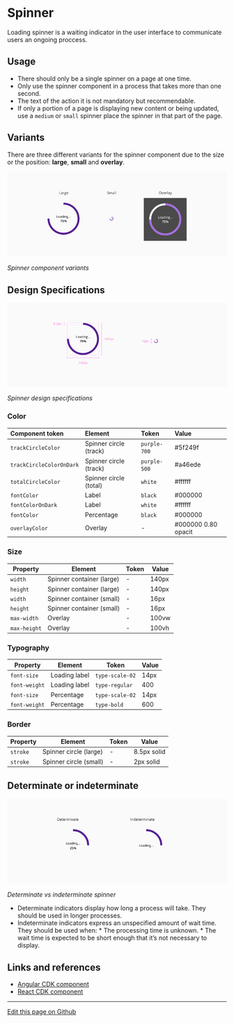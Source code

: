 # Spinner

Loading spinner is a waiting indicator in the user interface to communicate users an ongoing proccess. 

## Usage

* There should only be a single spinner on a page at one time.
* Only use the spinner component in a process that takes more than one second.
* The text of the action it is not mandatory but recommendable.
* If only a portion of a page is displaying new content or being updated, use a `medium` or `small` spinner place the spinner in that part of the page.

## Variants

There are three different variants for the spinner component due to the size or the position: **large**, **small** and **overlay**.

![Spinner component variants](images/spinner_variants.png)

_Spinner component variants_


## Design Specifications

![Spinner design specifications](images/spinner_specs.png)

_Spinner design specifications_

### Color

| Component token           | Element                   | Token             | Value     |
| :------------------------ | :------------------------ | :---------------- | :-------- |
| `trackCircleColor`        | Spinner circle (track)    | `purple-700`      | #5f249f   |
| `trackCircleColorOnDark`  | Spinner circle (track)    | `purple-500`      | #a46ede   |
| `totalCircleColor`        | Spinner circle (total)    | `white`           | #ffffff   |
| `fontColor`               | Label                     | `black`           | #000000	|
| `fontColorOnDark`         | Label                     | `white`           | #ffffff   |
| `fontColor`               | Percentage                | `black`           | #000000	|
| `overlayColor`            | Overlay                   | -                 | #000000 0.80 opacit|


### Size

| Property        | Element                      | Token            | Value     |
| --------------- | ---------------------------- | ---------------- | --------- |
| `width`         | Spinner container (large)    | -                | 140px     |
| `height`        | Spinner container (large)    | -                | 140px     |
| `width`         | Spinner container (small)    | -                | 16px      |
| `height`        | Spinner container (small)    | -                | 16px      |
| `max-width`     | Overlay                      | -                | 100vw     |
| `max-height`    | Overlay                      | -                | 100vh     |


### Typography

| Property        | Element          | Token            | Value     |
| --------------- | ---------------- | ---------------- | --------- |
| `font-size`     | Loading label    | `type-scale-02`  | 14px      |
| `font-weight`   | Loading label    | `type-regular`   | 400       |
| `font-size`     | Percentage       | `type-scale-02`  | 14px      |
| `font-weight`   | Percentage       | `type-bold`      | 600       |

### Border

| Property        | Element                      | Token            | Value        |
| --------------- | ---------------------------- | ---------------- | ------------ |
| `stroke`        | Spinner circle (large)       | -                | 8.5px solid  |
| `stroke`        | Spinner circle (small)       | -                | 2px solid    |

## Determinate or indeterminate   
 
![Determinate spinner](images/spinner_determinate_indeterminate.png)

_Determinate vs indeterminate spinner_

* Determinate indicators display how long a process will take. They should be used in longer processes.
* Indeterminate indicators express an unspecified amount of wait time. They should be used when:
        * The processing time is unknown.
        * The wait time is expected to be short enough that it’s not necessary to display.



## Links and references

* [Angular CDK component](https://developer.dxc.com/tools/angular/next/#/components/spinner)
* [React CDK component](https://developer.dxc.com/tools/react/next/#/components/spinner)
____________________________________________________________

[Edit this page on Github](https://github.com/dxc-technology/halstack-style-guide/blob/master/guidelines/components/spinner/README.md)

